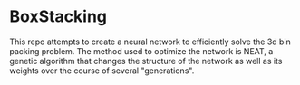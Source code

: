 # BoxStacking
This repo attempts to create a neural network to efficiently solve the 3d bin packing problem. The method used to optimize the network is NEAT, a genetic algorithm that changes the structure of the network as well as its weights over the course of several "generations".
